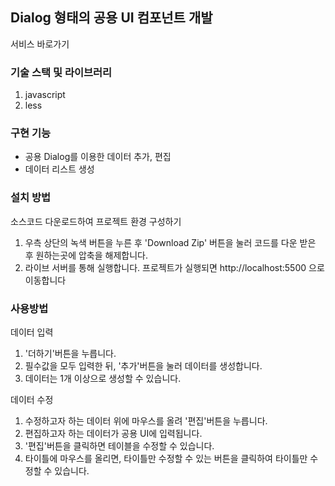 ## Dialog 형태의 공용 UI 컴포넌트 개발

서비스 바로가기

### 기술 스택 및 라이브러리

1. javascript
2. less

### 구현 기능

- 공용 Dialog를 이용한 데이터 추가, 편집
- 데이터 리스트 생성

### 설치 방법

소스코드 다운로드하여 프로젝트 환경 구성하기

1. 우측 상단의 녹색 버튼을 누른 후 'Download Zip' 버튼을 눌러 코드를 다운 받은 후 원하는곳에 압축을 해제합니다.
2. 라이브 서버를 통해 실행합니다. 프로젝트가 실행되면
   http://localhost:5500 으로 이동합니다

### 사용방법

데이터 입력

1. '더하기'버튼을 누릅니다.
2. 필수값을 모두 입력한 뒤, '추가'버튼을 눌러 데이터를 생성합니다.
3. 데이터는 1개 이상으로 생성할 수 있습니다.

데이터 수정

1. 수정하고자 하는 데이터 위에 마우스를 올려 '편집'버튼을 누릅니다.
2. 편집하고자 하는 데이터가 공용 UI에 입력됩니다.
3. '편집'버튼을 클릭하면 테이블을 수정할 수 있습니다.
4. 타이틀에 마우스를 올리면, 타이틀만 수정할 수 있는 버튼을 클릭하여 타이틀만 수정할 수 있습니다.
